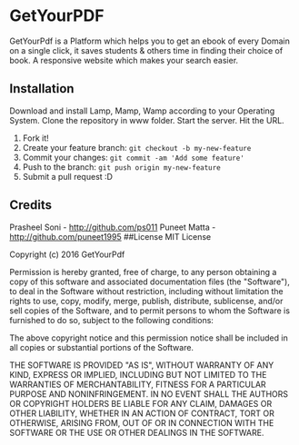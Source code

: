 # GetYourPDF

GetYourPdf is a Platform which helps you to get an ebook of every Domain on a single click, it saves students & others time in finding their choice of book. A responsive website which makes your search easier.

## Installation

Download and install Lamp, Mamp, Wamp according to your Operating System.
Clone the repository in www folder.
Start the server.
Hit the URL.

1. Fork it!
2. Create your feature branch: `git checkout -b my-new-feature`
3. Commit your changes: `git commit -am 'Add some feature'`
4. Push to the branch: `git push origin my-new-feature`
5. Submit a pull request :D


## Credits

Prasheel Soni - http://github.com/ps011
Puneet Matta - http://github.com/puneet1995
##License
MIT License

Copyright (c) 2016 GetYourPdf

Permission is hereby granted, free of charge, to any person obtaining a copy
of this software and associated documentation files (the "Software"), to deal
in the Software without restriction, including without limitation the rights
to use, copy, modify, merge, publish, distribute, sublicense, and/or sell
copies of the Software, and to permit persons to whom the Software is
furnished to do so, subject to the following conditions:

The above copyright notice and this permission notice shall be included in all
copies or substantial portions of the Software.

THE SOFTWARE IS PROVIDED "AS IS", WITHOUT WARRANTY OF ANY KIND, EXPRESS OR
IMPLIED, INCLUDING BUT NOT LIMITED TO THE WARRANTIES OF MERCHANTABILITY,
FITNESS FOR A PARTICULAR PURPOSE AND NONINFRINGEMENT. IN NO EVENT SHALL THE
AUTHORS OR COPYRIGHT HOLDERS BE LIABLE FOR ANY CLAIM, DAMAGES OR OTHER
LIABILITY, WHETHER IN AN ACTION OF CONTRACT, TORT OR OTHERWISE, ARISING FROM,
OUT OF OR IN CONNECTION WITH THE SOFTWARE OR THE USE OR OTHER DEALINGS IN THE
SOFTWARE.
